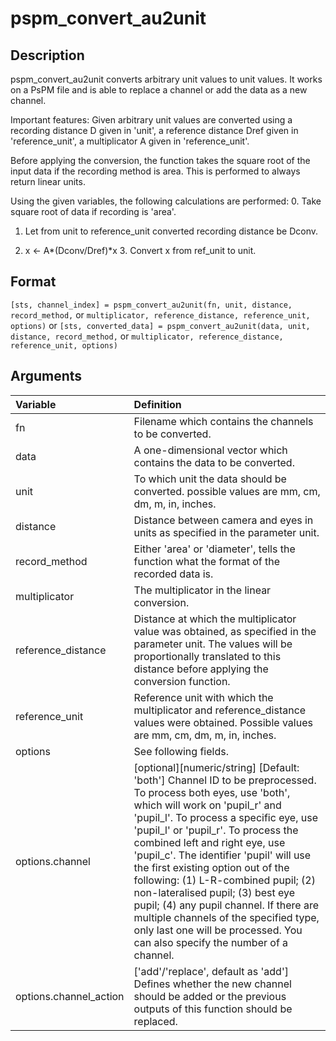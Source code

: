 # pspm_convert_au2unit
## Description
pspm_convert_au2unit converts arbitrary unit values to unit values. It works on a PsPM file and is able to replace a channel or add the data as a new channel.

Important features: Given arbitrary unit values are converted using a recording distance D given in 'unit', a reference distance Dref given in 'reference_unit', a multiplicator A given in 'reference_unit'.

Before applying the conversion, the function takes the square root of the input data if the recording method is area. This is performed to always return linear units.

Using the given variables, the following calculations are performed: 0. Take square root of data if recording is 'area'.

1. Let from unit to reference_unit converted recording distance be Dconv.

2. x ← A*(Dconv/Dref)*x 3. Convert x from ref_unit to unit.

## Format
`[sts, channel_index] = pspm_convert_au2unit(fn, unit, distance, record_method,` or
`multiplicator, reference_distance, reference_unit, options)` or
`[sts, converted_data] = pspm_convert_au2unit(data, unit, distance, record_method,` or
`multiplicator, reference_distance, reference_unit, options)`

## Arguments
| Variable | Definition |
|:--|:--|
| fn | Filename which contains the channels to be converted. |
| data | A one-dimensional vector which contains the data to be converted. |
| unit | To which unit the data should be converted. possible values are mm, cm, dm, m, in, inches. |
| distance | Distance between camera and eyes in units as specified in the parameter unit. |
| record_method | Either 'area' or 'diameter', tells the function what the format of the recorded data is. |
| multiplicator | The multiplicator in the linear conversion. |
| reference_distance | Distance at which the multiplicator value was obtained, as specified in the parameter unit. The values will be proportionally translated to this distance before applying the conversion function. |
| reference_unit | Reference unit with which the multiplicator and reference_distance values were obtained. Possible values are mm, cm, dm, m, in, inches. |
| options | See following fields. |
| options.channel | [optional][numeric/string] [Default: 'both'] Channel ID to be preprocessed. To process both eyes, use 'both', which will work on 'pupil_r' and 'pupil_l'. To process a specific eye, use 'pupil_l' or 'pupil_r'. To process the combined left and right eye, use 'pupil_c'. The identifier 'pupil' will use the first existing option out of the following: (1) L-R-combined pupil; (2) non-lateralised pupil; (3) best eye pupil; (4) any pupil channel. If there are multiple channels of the specified type, only last one will be processed. You can also specify the number of a channel. |
| options.channel_action | ['add'/'replace', default as 'add'] Defines whether the new channel should be added or the previous outputs of this function should be replaced. |
